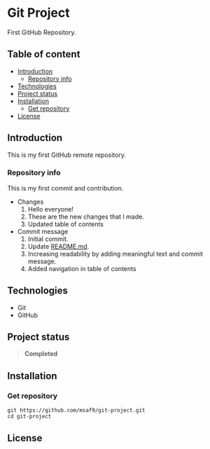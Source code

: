 <h1> Git Project </h1>
First GitHub Repository.

<h2>Table of content</h2>

- [Introduction](#introduction)
  - [Repository info](#repository-info)
- [Technologies](#technologies)
- [Project status](#project-status)
- [Installation](#installation)
  - [Get repository](#get-repository)
- [License](#license)

## Introduction

This is my first GitHub remote repository.

### Repository info

This is my first commit and contribution.

- Changes
  1.  Hello everyone!
  2.  These are the new changes that I made.
  3.  Updated table of contents
- Commit message
  1. Initial commit.
  2. Update [README.md](README.md).
  3. Increasing readability by adding meaningful text and commit message.
  4. Added navigation in table of contents

## Technologies

- Git
- GitHub

## Project status

> **Completed**

## Installation

### Get repository

```git
git https://github.com/msaf9/git-project.git
cd git-project
```

## License
